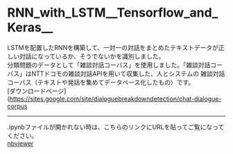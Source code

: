 # RNN_with_LSTM__Tensorflow_and_Keras__
LSTMを配置したRNNを構築して、一対一の対話をまとめたテキストデータが正しい対話になっているか、そうでないかを識別しました。  
分類問題のデータとして「雑談対話コーバス」を使用しました。「雑談対話コーバス」はNTTドコモの雑談対話APIを用いて収集した、人とシステムの
雑談対話コーバス（テキストや発話を集めてデータベース化したもの）です。  
[ダウンロードページ](https://sites.google.com/site/dialoguebreakdowndetection/chat-dialogue-corpus



***
.ipynbファイルが開かれない時は、こちらのリンクにURLを貼ってご覧になってください。  
[nbviewer](https://nbviewer.jupyter.org/)
